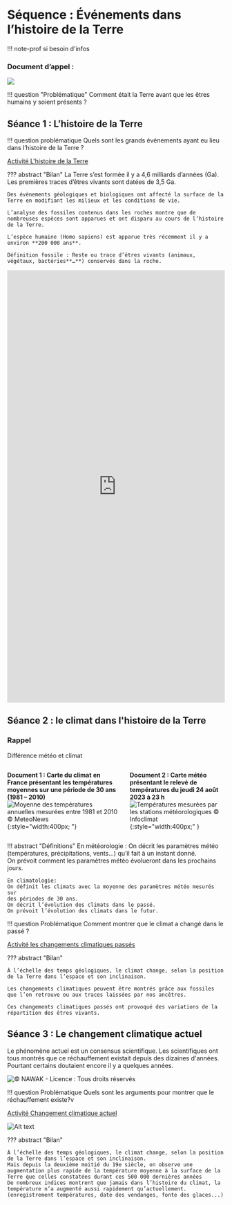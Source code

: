 # Séquence : Événements dans l’histoire de la Terre

!!! note-prof
    si besoin d'infos

### Document d’appel :
![](Pictures/BDVoyageTemps.png)

!!! question "Problématique"
    Comment était la Terre avant que les êtres humains y soient présents ?
    


## Séance 1 : L’histoire de la Terre


!!! question problématique
     Quels sont les grands événements ayant eu lieu dans l’histoire de la Terre ?

[Activité L'histoire de la Terre](../HistoireTerre)




??? abstract "Bilan"
    La Terre s’est formée il y a 4,6 milliards d’années (Ga). Les premières traces d’êtres vivants sont datées de 3,5 Ga.

    Des évènements géologiques et biologiques ont affecté la surface de la Terre en modifiant les milieux et les conditions de vie.

    L’analyse des fossiles contenus dans les roches montre que de nombreuses espèces sont apparues et ont disparu au cours de l’histoire de la Terre.

    L’espèce humaine (Homo sapiens) est apparue très récemment il y a environ **200 000 ans**.

    Définition fossile : Reste ou trace d’êtres vivants (animaux, végétaux, bactéries**…**) conservés dans la roche.


<iframe width="100%" height="1000px" src="http://www.frisechronos.fr/H5PdfFiles/3D-278b634e-0d73-49d0-974e-2fdee4a6e41a.html" title="YouTube video player" frameborder="0" allow="accelerometer; autoplay; clipboard-write; encrypted-media; gyroscope; picture-in-picture; web-share" allowfullscreen></iframe>



## Séance 2 : le climat dans l'histoire de la Terre 

### Rappel
Différence météo et climat
<div markdown style="display: flex; flex-direction:row" > 
<div markdown style="display: flex; flex-direction:column; margin-right:20px" > 

**Document 1 : Carte du climat** **en France présentant les températures moyennes sur une période de 30 ans (1981 – 2010)**
![Moyenne des températures annuelles mesurées entre 1981 et 2010 © MeteoNews](Pictures/carteClimat.png){:style="width:400px; "}

</div>

<div markdown style="display: flex; flex-direction:column" > 


**Document 2 : Carte météo présentant le relevé de températures du jeudi 24 août 2023 à 23 h**
![Températures mesurées par les stations météorologiques © Infoclimat](Pictures/carteMeteo.png){:style="width:400px;" }

</div>
</div>

!!! abstract "Définitions"
    En météorologie :
    On décrit les paramètres météo (températures, précipitations, vents…) qu’il fait à un instant donné.  
    On prévoit comment les paramètres météo évolueront dans les prochains
    jours.

    En climatologie: 
    On définit les climats avec la moyenne des paramètres météo mesurés sur
    des périodes de 30 ans.  
    On décrit l’évolution des climats dans le passé.  
    On prévoit l’évolution des climats dans le futur.

!!! question Problématique 
    Comment montrer que le climat a changé dans le passé ?

[Activité les changements climatiques passés](../chgtsClimatPasses)




??? abstract "Bilan"
    
    À l’échelle des temps géologiques, le climat change, selon la position de la Terre dans l’espace et son inclinaison.

    Les changements climatiques peuvent être montrés grâce aux fossiles que l’on retrouve ou aux traces laissées par nos ancêtres.

    Ces changements climatiques passés ont provoqué des variations de la répartition des êtres vivants.

<div style="page-break-after: always;"></div>

## Séance 3 : Le changement climatique actuel

Le phénomène actuel est un consensus scientifique. Les scientifiques ont tous montrés que ce réchauffement existait depuis des dizaines d'années. Pourtant certains doutaient encore il y a quelques années.


![© NAWAK - Licence : Tous droits réservés](Pictures/caricatureTrumClimat.png)

!!! question Problématique 
    Quels sont les arguments pour montrer que le réchauffement existe?v

[Activité Changement climatique actuel](../chgtClimatActuel)


![Alt text](Pictures/graphTempMoyenne.png)

??? abstract "Bilan"

    À l’échelle des temps géologiques, le climat change, selon la position de la Terre dans l’espace et son inclinaison.
    Mais depuis la deuxième moitié du 19e siècle, on observe une augmentation plus rapide de la température moyenne à la surface de la Terre que celles constatées durant ces 500 000 dernières années
    De nombreux indices montrent que jamais dans l’histoire du climat, la température n’a augmenté aussi rapidement qu’actuellement. (enregistrement températures, date des vendanges, fonte des glaces...)

